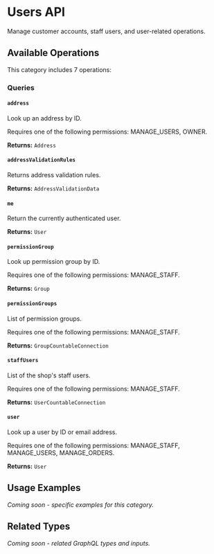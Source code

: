 # Users API

Manage customer accounts, staff users, and user-related operations.

## Available Operations

This category includes 7 operations:

### Queries

#### `address`

Look up an address by ID.
  
  Requires one of the following permissions: MANAGE_USERS, OWNER.

**Returns:** `Address`

#### `addressValidationRules`

Returns address validation rules.

**Returns:** `AddressValidationData`

#### `me`

Return the currently authenticated user.

**Returns:** `User`

#### `permissionGroup`

Look up permission group by ID.
  
  Requires one of the following permissions: MANAGE_STAFF.

**Returns:** `Group`

#### `permissionGroups`

List of permission groups.
  
  Requires one of the following permissions: MANAGE_STAFF.

**Returns:** `GroupCountableConnection`

#### `staffUsers`

List of the shop's staff users.
  
  Requires one of the following permissions: MANAGE_STAFF.

**Returns:** `UserCountableConnection`

#### `user`

Look up a user by ID or email address.
  
  Requires one of the following permissions: MANAGE_STAFF, MANAGE_USERS, MANAGE_ORDERS.

**Returns:** `User`

## Usage Examples

*Coming soon - specific examples for this category.*

## Related Types

*Coming soon - related GraphQL types and inputs.*
